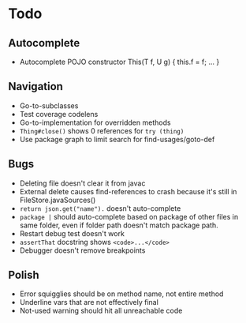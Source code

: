 # Todo

## Autocomplete
- Autocomplete POJO constructor This(T f, U g) { this.f = f; ... }

## Navigation
- Go-to-subclasses
- Test coverage codelens
- Go-to-implementation for overridden methods
- `Thing#close()` shows 0 references for `try (thing)`
- Use package graph to limit search for find-usages/goto-def

## Bugs 
- Deleting file doesn't clear it from javac
- External delete causes find-references to crash because it's still in FileStore.javaSources()
- `return json.get("name").` doesn't auto-complete
- `package |` should auto-complete based on package of other files in same folder, even if folder path doesn't match package path.
- Restart debug test doesn't work
- `assertThat` docstring shows `<code>...</code>`
- Debugger doesn't remove breakpoints

## Polish
- Error squigglies should be on method name, not entire method
- Underline vars that are not effectively final
- Not-used warning should hit all unreachable code